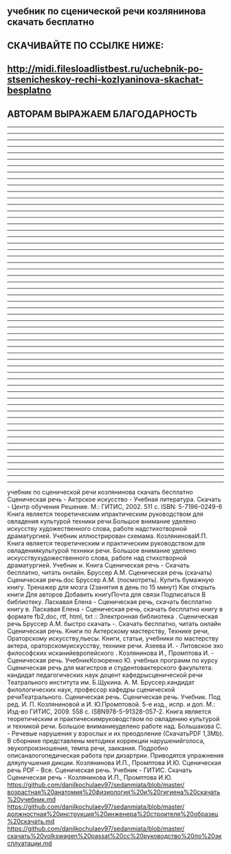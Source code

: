учебник по сценической речи козлянинова скачать бесплатно
--------------------------------------------------
СКАЧИВАЙТЕ ПО ССЫЛКЕ НИЖЕ:
--------------------------------------------------
http://midi.filesloadlistbest.ru/uchebnik-po-stsenicheskoy-rechi-kozlyaninova-skachat-besplatno
--------------------------------------------------
АВТОРАМ ВЫРАЖАЕМ БЛАГОДАРНОСТЬ
--------------------------------------------------
--------------------------------------------------
--------------------------------------------------
--------------------------------------------------
--------------------------------------------------
--------------------------------------------------
--------------------------------------------------
--------------------------------------------------
--------------------------------------------------
--------------------------------------------------
--------------------------------------------------
--------------------------------------------------
--------------------------------------------------
--------------------------------------------------
--------------------------------------------------
--------------------------------------------------
--------------------------------------------------
--------------------------------------------------
--------------------------------------------------
--------------------------------------------------
--------------------------------------------------
--------------------------------------------------
--------------------------------------------------
--------------------------------------------------
--------------------------------------------------
--------------------------------------------------
--------------------------------------------------
--------------------------------------------------
--------------------------------------------------
--------------------------------------------------
--------------------------------------------------
--------------------------------------------------
--------------------------------------------------
--------------------------------------------------
--------------------------------------------------
--------------------------------------------------
--------------------------------------------------
--------------------------------------------------
--------------------------------------------------
--------------------------------------------------
--------------------------------------------------
--------------------------------------------------
--------------------------------------------------
--------------------------------------------------
--------------------------------------------------
--------------------------------------------------
--------------------------------------------------
--------------------------------------------------
--------------------------------------------------
--------------------------------------------------
--------------------------------------------------
--------------------------------------------------
--------------------------------------------------
--------------------------------------------------
--------------------------------------------------
--------------------------------------------------
--------------------------------------------------
учебник по сценической речи козлянинова скачать бесплатно Сценическая речь - Актрское искусство - Учебная литература. Скачать - Центр обучения Решение. М.: ГИТИС, 2002. 511 с. ISBN: 5-7196-0249-6 Книга является теоретическим ипрактическим руководством для овладения культурой техники речи.Большое внимание уделено искусству художественного слова, работе надстихотворной драматургией. Учебник иллюстрирован схемама. КозляниноваИ.П. Книга является теоретическим и практическим руководством для овладениякультурой техники речи. Большое внимание уделено искусствухудожественного слова, работе над стихотворной драматургией. Учебник и. Книга Сценическая речь - Скачать бесплатно, читать онлайн. Бруссер А.М.  Сценическая речь (скачать)  Сценическая речь.doc Бруссер А.М. (посмотреть). Купить бумажную книгу. Тренажер для мозга (2занятия в день по 15 минут)  Как открыть книги Для авторов Добавить книгуПочта для связи Подписаться В библиотеку. Ласкавая Елена - Сценическая речь, скачать бесплатно книгу в. Ласкавая Елена - Сценическая речь, скачать бесплатно книгу в формате fb2,doc, rtf, html, txt :: Электронная библиотека . Сценическая речь  Бруссер А.М.  быстро скачать -. Скачать бесплатно, читать онлайн Сценическая речь. Книги по Актерскому мастерству, Технике речи, Ораторскому искусству,пьесы.  Книги, статьи, учебники по мастерству актера, ораторскомуискусству, технике речи. Азеева И. - Литовское эхо философских исканийевропейского . Козлянинова И., Промптова И. - Сценическая речь. УчебникКозюренко Ю.
учебных программ по курсу Сценическая речь для магистров и студентовактерского факультета. кандидат педагогических наук доцент кафедрысценической речи Театрального института им. Б.Щукина. А. М. Бруссер.кандидат филологических наук, профессор кафедры сценической речиТеатрального. Сценическая речь. Сценическая речь. Учебник.  Под ред. И. П. Козляниновой и И. Ю.Промптовой. 5-е изд., испр. и доп. М.: Изд-во ГИТИС, 2009.  558 с. ISBN978-5-91328-057-2. Книга является теоретическим и практическимруководством по овладению культурой и техникой речи. Большое вниманиеуделено работе над. Большакова С. - Речевые нарушения у взрослых и их преодоление (СкачатьPDF 1,3Mb). В сборнике представлены методики коррекции нарушенийголоса, эвукопроизношения, темпа речи, заикания. Подробно описаналогопедическая работа при дизартрии. Приводятся упражнения дляулучшения дикции. Козлянинова И.П., Промптова И.Ю. Сценическая речь PDF - Все. Сценическая речь. Учебник - ГИТИС. Скачать Сценическая речь - Козлянинова И.П., Промптова И.Ю.
https://github.com/danilkochulaev97/sedanmiata/blob/master/возрастная%20анатомия%20физиология%20и%20гигиена%20скачать%20учебник.md
https://github.com/danilkochulaev97/sedanmiata/blob/master/должностная%20инструкция%20инженера%20строителя%20образец%20скачать.md
https://github.com/danilkochulaev97/sedanmiata/blob/master/скачать%20volkswagen%20passat%20cc%20руководство%20по%20эксплуатации.md